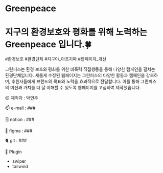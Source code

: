 # Greenpeace

# 지구의 환경보호와 평화를 위해 노력하는 Greenpeace 입니다.🍀

#환경보호 #환경단체 #지구야_아프지마 #웹페이지_개선

그린피스는 환경 보호와 평화를 위한 비폭력 직접행동을 통해 다양한 캠페인을 펼치는 환경단체입니다. 
새롭게 수정된 웹페이지는 그린피스의 다양한 활동과 캠페인을 강조하며, 후원자들에게 브랜드의 목표와 노력을 효과적으로 전달합니다. 
이를 통해 그린피스의 미션과 가치를 더 잘 이해할 수 있도록 웹페이지를 고심하여 제작했습니다.

😉 제작자 : 박연주

📫 e-mail : ###

🗒 notion : ###

🎨 figma : ###

🐈 git : ###

🔧 Plugin
- swiper 
- tailwind 
